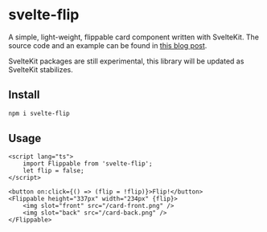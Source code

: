 # svelte-flip

A simple, light-weight, flippable card component written with SvelteKit. The source code and an example can be found in [this blog post](https://aeonyx.io/code/blog/svelte-flippable-card-component).

SvelteKit packages are still experimental, this library will be updated as SvelteKit stabilizes.

## Install

```bash
npm i svelte-flip
```

## Usage

```svelte
<script lang="ts">
	import Flippable from 'svelte-flip';
	let flip = false;
</script>

<button on:click={() => (flip = !flip)}>Flip!</button>
<Flippable height="337px" width="234px" {flip}>
	<img slot="front" src="/card-front.png" />
	<img slot="back" src="/card-back.png" />
</Flippable>
```
